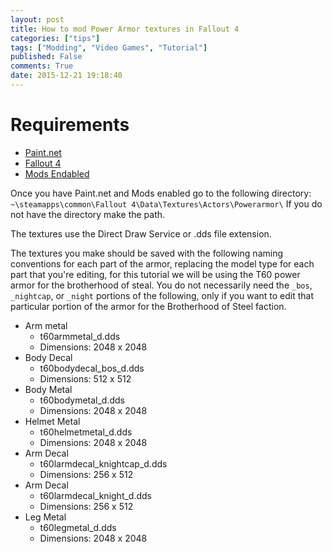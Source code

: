 ```yaml
---
layout: post
title: How to mod Power Armor textures in Fallout 4
categories: ["tips"]
tags: ["Modding", "Video Games", "Tutorial"]
published: False
comments: True
date: 2015-12-21 19:18:40
---
```

# Requirements
 * [Paint.net](http://www.getpaint.net/download.html)
 * [Fallout 4](http://store.steampowered.com/agecheck/app/377160/)
 * [Mods Endabled](http://codingwiththeflow.com/tips/2015/12/17/enabling-fallout-4-mods.html)

Once you have Paint.net and Mods enabled go to the following directory:
`~\steamapps\common\Fallout 4\Data\Textures\Actors\Powerarmor\`
If you do not have the directory make the path.

The textures use the Direct Draw Service or .dds file extension.

The textures you make should be saved with the following naming conventions for each part of the armor, replacing the model type for each part that you're editing, for this tutorial we will be using the T60 power armor for the brotherhood of steal. You do not necessarily need the `_bos`, `_nightcap`, or `_night` portions of the following, only if you want to edit that particular portion of the armor for the Brotherhood of Steel faction. 

 * Arm metal
 	* t60armmetal_d.dds
 	* Dimensions: 2048 x 2048
 * Body Decal
 	* t60bodydecal_bos_d.dds
 	* Dimensions: 512 x 512
 * Body Metal
	* t60bodymetal_d.dds
	* Dimensions: 2048 x 2048
 * Helmet Metal
	* t60helmetmetal_d.dds
	* Dimensions: 2048 x 2048
 *	Arm Decal
	* t60larmdecal_knightcap_d.dds
	* Dimensions: 256 x 512
 *	Arm Decal
	* t60larmdecal_knight_d.dds
	* Dimensions: 256 x 512
 *	Leg Metal
	* t60legmetal_d.dds
	* Dimensions: 2048 x 2048

